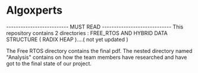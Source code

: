 # Algoxperts
--------------------------  MUST READ  -----------------------------
This repository contains 2 directories :
        FREE_RTOS  AND 
            HYBRID DATA STRUCTURE ( RADIX HEAP )....( not yet updated )

The Free RTOS directory contains the final pdf. The nested directory named "Analysis" contains on how the team members have researched and have got to the final state of our project.
